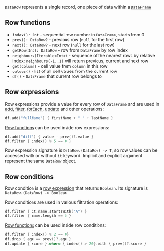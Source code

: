 [//]: # (title: DataRow)

`DataRow` represents a single record, one piece of data within a [`DataFrame`](DataFrame.md)

## Row functions

* `index(): Int` - sequential row number in `DataFrame`, starts from 0
* `prev(): DataRow?` - previous row (`null` for the first row)
* `next(): DataRow?` - next row (`null` for the last row)
* `getRow(Int): DataRow` - row from `DataFrame` by row index
* `neighbours(Iterable<Int>)` - sequence of the nearest rows by relative index: `neighbours(-1..1)` will return previous, current and next row
* `get(column)` - cell value from `column` in this row
* `values()` - list of all cell values from the current row
* `df()` - `DataFrame` that current row belongs to

## Row expressions
Row expressions provide a value for every row of `DataFrame` and are used in [add](add.md), [filter](filter.md), [forEach](iterate.md), [update](update.md) and other operations:
```kotlin
df.add("fullName") { firstName + " " + lastName }
```
[Row functions](#row-functions) can be used inside row expressions:
```kotlin
df.add("diff") { value - prev()?.value }
df.filter { index() % 5 == 0 }
```
Row expression signature is ```DataRow.(DataRow) -> T```, so row values can be accessed with or without ```it``` keyword. Implicit and explicit argument represent the same `DataRow` object.

## Row conditions
Row condition is a [row expression](#row-expressions) that returns `Boolean`. Its signature is ```DataRow.(DataRow) -> Boolean```

Row conditions are used in various filtration operations:

```kotlin
df.filter { it.name.startsWith("A") }
df.filter { name.length == 5 }
```
[Row functions](#row-functions) can be used inside row conditions:
```kotlin
df.filter { index() % 2 == 0}
df.drop { age == prev()?.age }
df.update { score }.where { index() > 20}.with { prev()?.score } 
```
